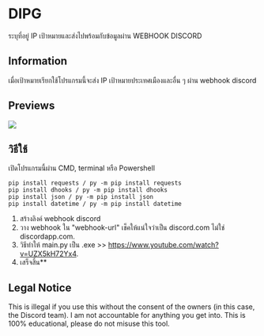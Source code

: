 # DIPG
ระบุที่อยู่ IP เป้าหมายและส่งไปพร้อมกับข้อมูลผ่าน WEBHOOK DISCORD

## Information
เมื่อเป้าหมายเรียกใช้โปรแกรมนี้จะส่ง IP เป้าหมายประเทศเมืองและอื่น ๆ ผ่าน webhook discord

## Previews
![](https://camo.githubusercontent.com/4c495997ff7ddf26ff3309e0ee898e5acb99b41b7f74f34e237140e37327b3e9/68747470733a2f2f692e696d6775722e636f6d2f6d426d317779552e706e67png)

## วิธีใช้
เปิดโปรแกรมนี้ผ่าน CMD, terminal หรือ Powershell
```
pip install requests / py -m pip install requests
pip install dhooks / py -m pip install dhooks
pip install json / py -m pip install json
pip install datetime / py -m pip install datetime
```
1. สร้างลิงค์ webhook discord
2. วาง webhook ใน "webhook-url" เช็คให้แน่ใจว่าเป็น discord.com ไม่ใช่ discordapp.com.
3. วิธีทำให้ main.py เป็น .exe >> https://www.youtube.com/watch?v=UZX5kH72Yx4.
4. เสร็จสิ้น**

## Legal Notice
This is illegal if you use this without the consent of the owners (in this case, the Discord team). I am not accountable for anything you get into. This is 100% educational, please do not misuse this tool.
